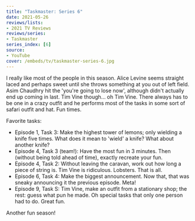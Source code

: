 ```yaml
---
title: "Taskmaster: Series 6"
date: 2021-05-26
reviews/lists:
- 2021 TV Reviews
reviews/series:
- Taskmaster
series_index: [6]
source:
- YouTube
cover: /embeds/tv/taskmaster-series-6.jpg
---
```

I really like most of the people in this season. Alice Levine seems straight laced and perhaps sweet until she throws something at you out of left field. Asim Chaudhry hit the 'you're going to lose now', although didn't actually end up coming in last. Tim Vine though... oh Tim Vine. There always has to be one in a crazy outfit and he performs most of the tasks in some sort of safari outfit and hat. Fun times. 

Favorite tasks:

* Episode 1, Task 3: Make the highest tower of lemons; only wielding a knife five times. What does it mean to 'wield' a knife? What about another knife? 
* Episode 4, Task 3 (team!): Have the most fun in 3 minutes. Then (without being told ahead of time), exactly recreate your fun. 
* Episode 4, Task 2: Without leaving the caravan, work out how long a piece of string is. Tim Vine is ridiculous. Lobsters. That is all. 
* Episode 6, Task 4: Make the biggest announcement. Now that, that was sneaky announcing it the previous episode. Meta!
* Episode 9, Task S: Tim Vine, make an outfit from a stationary shop; the rest: guess what pun he made. Oh special tasks that only one person had to do. Great fun. 

Another fun season!